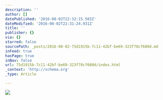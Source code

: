 ```yaml
---
description: ''
author: []
datePublished: '2016-08-02T22:32:15.503Z'
dateModified: '2016-08-02T22:31:24.931Z'
title: ''
publisher: {}
via: {}
starred: false
sourcePath: _posts/2016-08-02-75d1915b-7c11-42bf-be69-323f78cf680d.md
inFeed: true
hasPage: true
inNav: false
url: 75d1915b-7c11-42bf-be69-323f78cf680d/index.html
_context: 'http://schema.org'
_type: Article

---
```

![](https://the-grid-user-content.s3-us-west-2.amazonaws.com/96b747cc-962b-4697-8e0a-556c995d1eae.jpg)